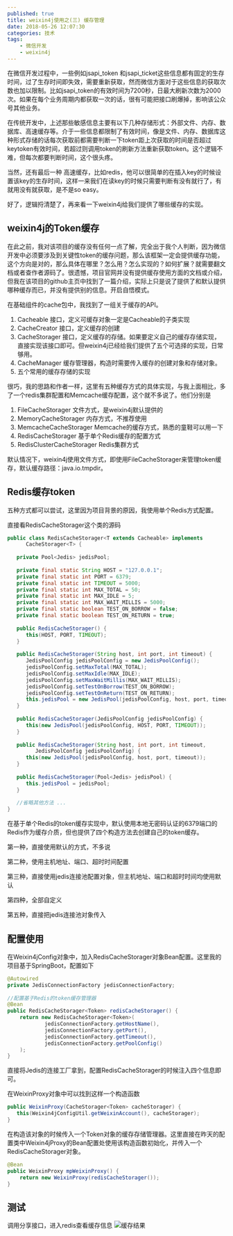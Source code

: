 ```yaml
---
published: true
title: weixin4j使用之(三) 缓存管理
date: 2018-05-26 12:07:30
categories: 技术
tags: 
    - 微信开发
    - weixin4j
---
```


在微信开发过程中，一些例如jsapi_token 和jsapi_ticket这些信息都有固定的生存时间，过了生存时间即失效，需要重新获取，然而微信方面对于这些信息的获取次数也加以限制。比如jsapi_token的有效时间为7200秒，日最大刷新次数为2000次。如果在每个业务周期内都获取一次的话，很有可能把接口刷爆掉，影响该公众号其他业务。

在传统开发中，上述那些敏感信息主要有以下几种存储形式：外部文件、内存、数据库、高速缓存等。介于一些信息都限制了有效时间，像是文件、内存、数据库这种形式存储的话每次获取前都需要判断一下token距上次获取的时间是否超过keytoken有效时间，若超过则调用token的刷新方法重新获取token。这个逻辑不难，但每次都要判断时间，这个很头疼。

当然，还有最后一种 高速缓存，比如redis，他可以很简单的在插入key的时候设置该key的生存时间，这样一来我们在读key的时候只需要判断有没有就行了，有就用没有就获取，是不是so easy。

好了，逻辑捋清楚了，再来看一下weixin4j给我们提供了哪些缓存的实现。

## weixin4j的Token缓存
在此之前，我对该项目的缓存没有任何一点了解，完全出于我个人判断，因为微信开发中必须要涉及到关键性token的缓存问题，那么该框架一定会提供缓存功能，这个方向是对的，那么具体在哪里？怎么用？怎么实现的？如何扩展？就需要翻文档或者查作者源码了。很遗憾，项目官网并没有提供缓存使用方面的文档或介绍，但我在该项目的github主页中找到了一篇介绍，实际上只是说了提供了和默认提供哪种缓存而已，并没有提供别的信息。开启自悟模式。

在基础组件的cache包中，我找到了一组关于缓存的API。

1. Cacheable
接口，定义可缓存对象一定是Cacheable的子类实现
2. CacheCreator
接口，定义缓存的创建
3. CacheStorager
接口，定义缓存的存储。如果要定义自己的缓存存储实现，直接实现该接口即可。但weixin4j已经给我们提供了五个可选择的实现，日常够用。
4. CacheManager
缓存管理器，构造时需要传入缓存的创建对象和存储对象。
5. 五个常用的缓存存储的实现

很巧，我的思路和作者一样，这里有五种缓存方式的具体实现，与我上面相比，多了一个redis集群配置和Memcache缓存配置，这个就不多说了。他们分别是

1. FileCacheStorager 文件方式，是weixin4j默认提供的
2. MemoryCacheStorager 内存方式，不推荐使用
3. MemcacheCacheStorager  Memcache的缓存方式，熟悉的童鞋可以用一下
4. RedisCacheStorager 基于单个Redis缓存的配置方式
5. RedisClusterCacheStorager  Redis集群方式

默认情况下，weixin4j使用文件方式，即使用FileCacheStorager来管理token缓存，默认缓存路径：java.io.tmpdir。

## Redis缓存token
五种方式都可以尝试，这里因为项目背景的原因，我使用单个Redis方式配置。

直接看RedisCacheStorager这个类的源码

```java
public class RedisCacheStorager<T extends Cacheable> implements
      CacheStorager<T> {
 
   private Pool<Jedis> jedisPool;
 
   private final static String HOST = "127.0.0.1";
   private final static int PORT = 6379;
   private final static int TIMEOUT = 5000;
   private final static int MAX_TOTAL = 50;
   private final static int MAX_IDLE = 5;
   private final static int MAX_WAIT_MILLIS = 5000;
   private final static boolean TEST_ON_BORROW = false;
   private final static boolean TEST_ON_RETURN = true;
 
   public RedisCacheStorager() {
      this(HOST, PORT, TIMEOUT);
   }
 
   public RedisCacheStorager(String host, int port, int timeout) {
      JedisPoolConfig jedisPoolConfig = new JedisPoolConfig();
      jedisPoolConfig.setMaxTotal(MAX_TOTAL);
      jedisPoolConfig.setMaxIdle(MAX_IDLE);
      jedisPoolConfig.setMaxWaitMillis(MAX_WAIT_MILLIS);
      jedisPoolConfig.setTestOnBorrow(TEST_ON_BORROW);
      jedisPoolConfig.setTestOnReturn(TEST_ON_RETURN);
      this.jedisPool = new JedisPool(jedisPoolConfig, host, port, timeout);
   }
 
   public RedisCacheStorager(JedisPoolConfig jedisPoolConfig) {
      this(new JedisPool(jedisPoolConfig, HOST, PORT, TIMEOUT));
   }
 
   public RedisCacheStorager(String host, int port, int timeout,
         JedisPoolConfig jedisPoolConfig) {
      this(new JedisPool(jedisPoolConfig, host, port, timeout));
   }
 
   public RedisCacheStorager(Pool<Jedis> jedisPool) {
      this.jedisPool = jedisPool;
   }
   
   //省略其他方法 ... 
}
```
在基于单个Redis的token缓存实现中，默认使用本地无密码认证的6379端口的Redis作为缓存介质，但也提供了四个构造方法去创建自己的token缓存。

第一种，直接使用默认的方式，不多说

第二种，使用主机地址、端口、超时时间配置

第三种，直接使用jedis连接池配置对象，但主机地址、端口和超时时间均使用默认

第四种，全部自定义

第五种，直接把jedis连接池对象传入

## 配置使用

在Weixin4jConfig对象中，加入RedisCacheStorager对象Bean配置。这里我的项目基于SpringBoot，配置如下
```java
@Autowired
private JedisConnectionFactory jedisConnectionFactory;
 
//配置基于Redis的token缓存管理器
@Bean
public RedisCacheStorager<Token> redisCacheStorager() {
    return new RedisCacheStorager<Token>(
            jedisConnectionFactory.getHostName(),
            jedisConnectionFactory.getPort(),
            jedisConnectionFactory.getTimeout(),
            jedisConnectionFactory.getPoolConfig()
    );
}
```

直接将Jedis的连接工厂拿到，配置RedisCacheStorager的时候注入四个信息即可。

在WeixinProxy对象中可以找到这样一个构造函数

```java
public WeixinProxy(CacheStorager<Token> cacheStorager) {
   this(Weixin4jConfigUtil.getWeixinAccount(), cacheStorager);
}
```
在构造该对象的时候传入一个Token对象的缓存存储管理器。这里直接在昨天的配置类中Weixin4jProxy的Bean配置处使用该构造函数初始化，并传入一个RedisCacheStorager对象。
```java
@Bean
public WeixinProxy mpWeixinProxy() {
    return new WeixinProxy(redisCacheStorager());
}
```

## 测试
调用分享接口，进入redis查看缓存信息
![缓存结果](/images/WX20170118-000011@2x.png)
